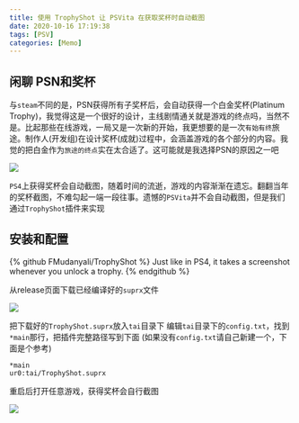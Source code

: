 ```yaml
---
title: 使用 TrophyShot 让 PSVita 在获取奖杯时自动截图
date: 2020-10-16 17:19:38
tags: [PSV]
categories: [Memo]
---
```


## 闲聊 PSN和奖杯

与`steam`不同的是，PSN获得所有子奖杯后，会自动获得一个白金奖杯(Platinum Trophy)，我觉得这是一个很好的设计，主线剧情通关就是游戏的终点吗，当然不是。比起那些在线游戏，一局又是一次新的开始，我更想要的是一次`有始有终`旅途。制作人(开发组)在设计奖杯(成就)过程中，会涵盖游戏的各个部分的内容。我觉的把白金作为`旅途的终点`实在太合适了。这可能就是我选择PSN的原因之一吧

![](https://img.xiami.net/images/common/uploadpic/61/16064859611447.jpg)

`PS4`上获得奖杯会自动截图，随着时间的流逝，游戏的内容渐渐在遗忘。翻翻当年的奖杯截图，不难勾起一端一段往事。遗憾的`PSVita`并不会自动截图，但是我们通过`TrophyShot`插件来实现

## 安装和配置

{% github FMudanyali/TrophyShot  %}
Just like in PS4, it takes a screenshot whenever you unlock a trophy.
{% endgithub %}

从release页面下载已经编译好的`suprx`文件

![](https://img.xiami.net/images/common/uploadpic/77/16064860775396.jpg)

把下载好的`TrophyShot.suprx`放入`tai`目录下
编辑`tai`目录下的`config.txt`，找到`*main`那行，把插件完整路径写到下面
(如果没有`config.txt`请自己新建一个，下面是个参考)

```text
*main
ur0:tai/TrophyShot.suprx
```

重启后打开任意游戏，获得奖杯会自行截图

![](https://img.xiami.net/images/common/uploadpic/8/16064861086400.jpg)


